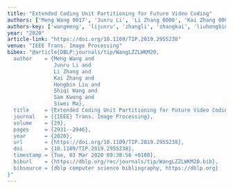 ```yaml
---
title: "Extended Coding Unit Partitioning for Future Video Coding"
authors: ['Meng Wang 0017', 'Junru Li', 'Li Zhang 0006', 'Kai Zhang 0007', 'Hongbin Liu', 'Shiqi Wang', 'Sam Kwong', 'Siwei Ma']
authors-key: ['wangmeng', 'lijunru', 'zhangli', 'zhangkai', 'liuhongbin', 'wangshiqi', 'kwongsam', 'masiwei']
year: "2020"
article-link: "https://doi.org/10.1109/TIP.2019.2955238"
venue: "IEEE Trans. Image Processing"
bibex: "@article{DBLP:journals/tip/WangLZZLWKM20,
  author    = {Meng Wang and
               Junru Li and
               Li Zhang and
               Kai Zhang and
               Hongbin Liu and
               Shiqi Wang and
               Sam Kwong and
               Siwei Ma},
  title     = {Extended Coding Unit Partitioning for Future Video Coding},
  journal   = {{IEEE} Trans. Image Processing},
  volume    = {29},
  pages     = {2931--2946},
  year      = {2020},
  url       = {https://doi.org/10.1109/TIP.2019.2955238},
  doi       = {10.1109/TIP.2019.2955238},
  timestamp = {Tue, 03 Mar 2020 09:38:56 +0100},
  biburl    = {https://dblp.org/rec/journals/tip/WangLZZLWKM20.bib},
  bibsource = {dblp computer science bibliography, https://dblp.org}
}"
---
```


